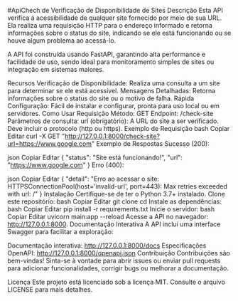 
#ApiChech de Verificação de Disponibilidade de Sites
Descrição
Esta API verifica a acessibilidade de qualquer site fornecido por meio de sua URL. Ela realiza uma requisição HTTP para o endereço informado e retorna informações sobre o status do site, indicando se ele está funcionando ou se houve algum problema ao acessá-lo.

A API foi construída usando FastAPI, garantindo alta performance e facilidade de uso, sendo ideal para monitoramento simples de sites ou integração em sistemas maiores.

Recursos
Verificação de Disponibilidade: Realiza uma consulta a um site para determinar se ele está acessível.
Mensagens Detalhadas: Retorna informações sobre o status do site ou o motivo de falha.
Rápida Configuração: Fácil de instalar e configurar, pronta para uso local ou em servidores.
Como Usar
Requisição
Método: GET
Endpoint: /check-site
Parâmetros de consulta:
url (obrigatório): A URL do site a ser verificado. Deve incluir o protocolo (http ou https).
Exemplo de Requisição
bash
Copiar
Editar
curl -X GET "http://127.0.0.1:8000/check-site?url=https://www.google.com"
Exemplo de Respostas
Sucesso (200):

json
Copiar
Editar
{
    "status": "Site está funcionando!",
    "url": "https://www.google.com"
}
Erro (400):

json
Copiar
Editar
{
    "detail": "Erro ao acessar o site: HTTPSConnectionPool(host='invalid-url', port=443): Max retries exceeded with url: /"
}
Instalação
Certifique-se de ter o Python 3.7+ instalado.
Clone este repositório:
bash
Copiar
Editar
git clone <url-do-repositorio>
cd <nome-do-repositorio>
Instale as dependências:
bash
Copiar
Editar
pip install -r requirements.txt
Inicie o servidor:
bash
Copiar
Editar
uvicorn main:app --reload
Acesse a API no navegador: http://127.0.0.1:8000.
Documentação Interativa
A API inclui uma interface Swagger para facilitar a exploração:

Documentação interativa: http://127.0.0.1:8000/docs
Especificações OpenAPI: http://127.0.0.1:8000/openapi.json
Contribuição
Contribuições são bem-vindas! Sinta-se à vontade para abrir issues ou enviar pull requests para adicionar funcionalidades, corrigir bugs ou melhorar a documentação.

Licença
Este projeto está licenciado sob a licença MIT. Consulte o arquivo LICENSE para mais detalhes.
